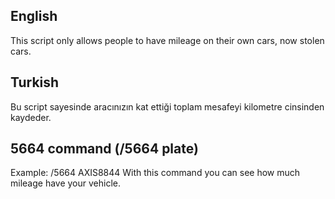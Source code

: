 ## English
This script only allows people to have mileage on their own cars, now stolen cars.

## Turkish
Bu script sayesinde aracınızın kat ettiği toplam mesafeyi kilometre cinsinden kaydeder.

## 5664 command (/5664 plate)
Example: /5664 AXIS8844
With this command you can see how much mileage have your vehicle.
